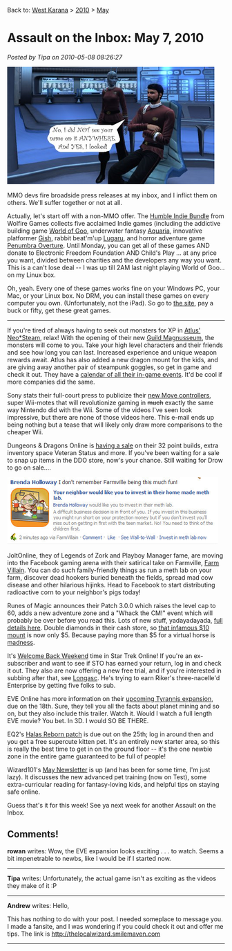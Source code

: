 Back to: [West Karana](/posts/westkarana.md) > [2010](/posts/2010/westkarana.md) > [May](./westkarana.md)
# Assault on the Inbox: May 7, 2010

*Posted by Tipa on 2010-05-08 08:26:27*

[![](../../../uploads/2010/05/stochair.jpg "It isn't really my chair.")](../../../uploads/2010/05/stochair.jpg)

MMO devs fire broadside press releases at my inbox, and I inflict them on others. We'll suffer together or not at all.

Actually, let's start off with a non-MMO offer. The [Humble Indie Bundle](http://www.wolfire.com/humble) from Wolfire Games collects five acclaimed Indie games (including the addictive building game [World of Goo](http://2dboy.com/games.php), underwater fantasy [Aquaria](http://www.bit-blot.com/aquaria/), innovative platformer [Gish](http://www.crypticsea.com/gish/), rabbit beat'm'up [Lugaru](http://www.wolfire.com/lugaru), and horror adventure game [Penumbra Overture](http://www.wolfire.com/lugaru). Until Monday, you can get all of these games AND donate to Electronic Freedom Foundation AND Child's Play ... at any price you want, divided between charities and the developers any way you want. This is a can't lose deal -- I was up till 2AM last night playing World of Goo... on my Linux box.

Oh, yeah. Every one of these games works fine on your Windows PC, your Mac, or your Linux box. No DRM, you can install these games on every computer you own. (Unfortunately, not the iPad). So go to [the site](http://www.wolfire.com/humble), pay a buck or fifty, get these great games.



---



If you're tired of always having to seek out monsters for XP in [Atlus' Neo*Steam](http://neosteam.atlusonline.com/), relax! With the opening of their new [Guild Magnusseum](http://neosteam.atlusonline.com/guide-magnasseum.aspx), the monsters will come to you. Take your high level characters and their friends and see how long you can last. Increased experience and unique weapon rewards await. Atlus has also added a new dragon mount for the kids, and are giving away another pair of steampunk goggles, so get in game and check it out. They have a [calendar of all their in-game events](http://www.atlusonline.com/forums/index.php?app=calendar). It'd be cool if more companies did the same.

Sony stats their full-court press to publicize their [new Move controllers](http://us.playstation.com/ps3/playstation-move/index.htm), super Wii-motes that will revolutionize gaming in ~~much~~ exactly the same way Nintendo did with the Wii. Some of the videos I've seen look impressive, but there are none of those videos here. This e-mail ends up being nothing but a tease that will likely only draw more comparisons to the cheaper Wii.

Dungeons & Dragons Online is [having a sale](http://echo4.bluehornet.com/hostedemail/email.htm?h=32b4c0c7ef0fbb0447a817023f5d856a&CID=9085209377&ch=1330C479A9E9791716B031E1CA0E5E69) on their 32 point builds, extra inventory space Veteran Status and more. If you've been waiting for a sale to snap up items in the DDO store, now's your chance. Still waiting for Drow to go on sale....

[![](../../../uploads/2010/05/Fullscreen-capture-582010-81325-AM.jpg "Won't you think of the children and invest in my meth lab?")](http://www.facebook.com/#!/apps/application.php?id=107363772621957)

JoltOnline, they of Legends of Zork and Playboy Manager fame, are moving into the Facebook gaming arena with their satirical take on Farmville, [Farm Villain](http://joltonlinegaming.createsend4.com/T/ViewEmail/r/4C6C51532AA17DDA/F67DBD78D5336805F6A1C87C670A6B9F). You can do such family-friendly things as run a meth lab on your farm, discover dead hookers buried beneath the fields, spread mad cow disease and other hilarious hijinks. Head to Facebook to start distributing radioactive corn to your neighbor's pigs today!

Runes of Magic announces their Patch 3.0.0 which raises the level cap to 60, adds a new adventure zone and a "Whack the CM!" event which will probably be over before you read this. Lots of new stuff, yadayadayada, [full details here](http://news.frogster-online.com/ov?mailing=1UQ1AB0-19PIY3S&m2u=AJP6S4H-1UQ1AB0-2BE8OC). Double diamonds in their cash store, so [that infamous $10 mount](http://commonsensegamer.com/?p=1387) is now only $5. Because paying more than $5 for a virtual horse is [madness](http://commonsensegamer.com/?p=1757).

It's [Welcome Back Weekend](http://www.startrekonline.com/promotions?utm_source=Cryptic+News&utm_campaign=9e284d0ba9-STO_May_Promotions&utm_medium=email) time in Star Trek Online! If you're an ex-subscriber and want to see if STO has earned your return, log in and check it out. They also are now offering a new free trial, and if you're interested in subbing after that, see [Longasc](http://twitter.com/Longasc). He's trying to earn Riker's three-nacelle'd Enterprise by getting five folks to sub.

EVE Online has more information on their [upcoming Tyrannis expansion](http://www.eveonline.com/community/newsletters/tyrannis.html?sp_rid=&sp_mid=), due on the 18th. Sure, they tell you all the facts about planet mining and so on, but they also include this trailer. Watch it. Would I watch a full length EVE movie? You bet. In 3D. I would SO BE THERE.

EQ2's [Halas Reborn patch](http://eq2players.station.sony.com/gameinfo/updates) is due out on the 25th; log in around then and you get a free supercute kitten pet. It's an entirely new starter area, so this is really the best time to get in on the ground floor -- it's the one newbie zone in the entire game guaranteed to be full of people!

Wizard101's [May Newsletter](https://www.wizard101.com/game/community/newsletter/may2010) is up (and has been for some time, I'm just lazy). It discusses the new advanced pet training (now on Test), some extra-curricular reading for fantasy-loving kids, and helpful tips on staying safe online.

Guess that's it for this week! See ya next week for another Assault on the Inbox.
## Comments!

**rowan** writes: Wow, the EVE expansion looks exciting . . . to watch. Seems a bit impenetrable to newbs, like I would be if I started now.

---

**Tipa** writes: Unfortunately, the actual game isn't as exciting as the videos they make of it :P

---

**Andrew** writes: Hello,

This has nothing to do with your post. I needed someplace to message you.
I made a fansite, and I was wondering if you could check it out and offer me tips.
The link is http://thelocalwizard.smilemaven.com

---

